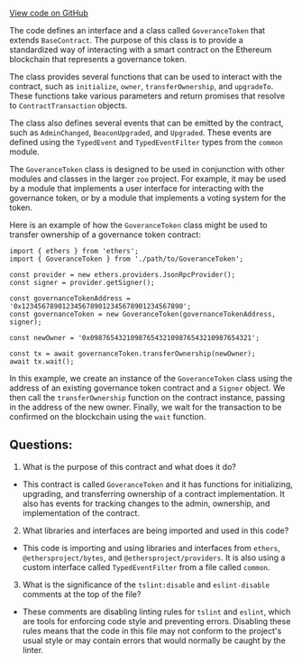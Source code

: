 [View code on GitHub](zoo-labs/zoo/blob/master/contracts/types/GoveranceToken.d.ts)

The code defines an interface and a class called `GoveranceToken` that extends `BaseContract`. The purpose of this class is to provide a standardized way of interacting with a smart contract on the Ethereum blockchain that represents a governance token. 

The class provides several functions that can be used to interact with the contract, such as `initialize`, `owner`, `transferOwnership`, and `upgradeTo`. These functions take various parameters and return promises that resolve to `ContractTransaction` objects. 

The class also defines several events that can be emitted by the contract, such as `AdminChanged`, `BeaconUpgraded`, and `Upgraded`. These events are defined using the `TypedEvent` and `TypedEventFilter` types from the `common` module. 

The `GoveranceToken` class is designed to be used in conjunction with other modules and classes in the larger `zoo` project. For example, it may be used by a module that implements a user interface for interacting with the governance token, or by a module that implements a voting system for the token. 

Here is an example of how the `GoveranceToken` class might be used to transfer ownership of a governance token contract:

```
import { ethers } from 'ethers';
import { GoveranceToken } from './path/to/GoveranceToken';

const provider = new ethers.providers.JsonRpcProvider();
const signer = provider.getSigner();

const governanceTokenAddress = '0x1234567890123456789012345678901234567890';
const governanceToken = new GoveranceToken(governanceTokenAddress, signer);

const newOwner = '0x0987654321098765432109876543210987654321';

const tx = await governanceToken.transferOwnership(newOwner);
await tx.wait();
```

In this example, we create an instance of the `GoveranceToken` class using the address of an existing governance token contract and a `Signer` object. We then call the `transferOwnership` function on the contract instance, passing in the address of the new owner. Finally, we wait for the transaction to be confirmed on the blockchain using the `wait` function.
## Questions: 
 1. What is the purpose of this contract and what does it do?
- This contract is called `GoveranceToken` and it has functions for initializing, upgrading, and transferring ownership of a contract implementation. It also has events for tracking changes to the admin, ownership, and implementation of the contract.

2. What libraries and interfaces are being imported and used in this code?
- This code is importing and using libraries and interfaces from `ethers`, `@ethersproject/bytes`, and `@ethersproject/providers`. It is also using a custom interface called `TypedEventFilter` from a file called `common`.

3. What is the significance of the `tslint:disable` and `eslint-disable` comments at the top of the file?
- These comments are disabling linting rules for `tslint` and `eslint`, which are tools for enforcing code style and preventing errors. Disabling these rules means that the code in this file may not conform to the project's usual style or may contain errors that would normally be caught by the linter.